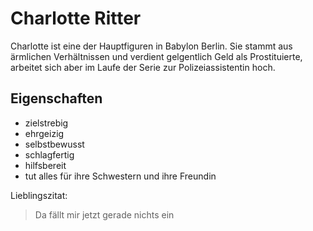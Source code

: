 # Charlotte Ritter

Charlotte ist eine der Hauptfiguren in Babylon Berlin. Sie stammt aus ärmlichen Verhältnissen und verdient gelgentlich Geld als Prostituierte, arbeitet sich aber im Laufe der Serie zur Polizeiassistentin hoch.

## Eigenschaften
* zielstrebig 
* ehrgeizig
* selbstbewusst
* schlagfertig
* hilfsbereit
* tut alles für ihre Schwestern und ihre Freundin

Lieblingszitat:
> Da fällt mir jetzt gerade nichts ein


